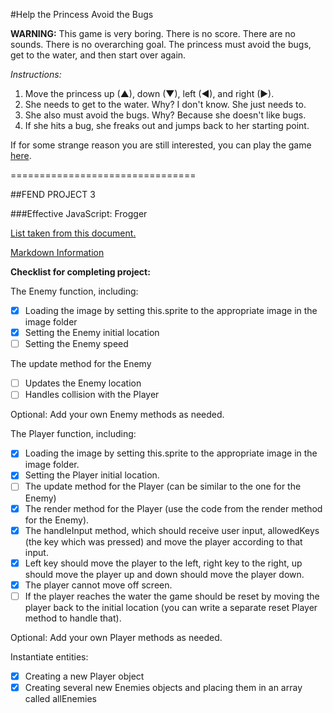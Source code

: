 #Help the Princess Avoid the Bugs

**WARNING:** This game is very boring. There is no score. There are no sounds. There is no overarching goal. The princess must avoid the bugs, get to the water, and then start over again.

_Instructions:_

1. Move the princess up (▲), down (▼), left (◄), and right (►).
2. She needs to get to the water. Why? I don't know. She just needs to.
3. She also must avoid the bugs. Why? Because she doesn't like bugs.
4. If she hits a bug, she freaks out and jumps back to her starting point.

If for some strange reason you are still interested, you can play the game [here](http://chavahj.github.io/frontend-nanodegree-arcade-game/).

================================

##FEND PROJECT 3

###Effective JavaScript: Frogger

[List taken from this document.](https://docs.google.com/document/d/1v01aScPjSWCCWQLIpFqvg3-vXLH2e8_SZQKC8jNO0Dc/pub)

[Markdown Information](https://guides.github.com/features/mastering-markdown/)

**Checklist for completing project:**

The Enemy function, including:
- [x] Loading the image by setting this.sprite to the appropriate image in the image folder
- [x] Setting the Enemy initial location
- [ ] Setting the Enemy speed

The update method for the Enemy
- [ ] Updates the Enemy location
- [ ] Handles collision with the Player

Optional: Add your own Enemy methods as needed.

The Player function, including:
- [x] Loading the image by setting this.sprite to the appropriate image in the image folder.
- [x] Setting the Player initial location.
- [ ] The update method for the Player (can be similar to the one for the Enemy)
- [x] The render method for the Player (use the code from the render method for the Enemy).
- [x] The handleInput method, which should receive user input, allowedKeys (the key which was pressed) and move the player according to that input.
- [x] Left key should move the player to the left, right key to the right, up should move the player up and down should move the player down.
- [x] The player cannot move off screen.
- [ ] If the player reaches the water the game should be reset by moving the player back to the initial location (you can write a separate reset Player method to handle that).

Optional: Add your own Player methods as needed.

Instantiate entities:
- [x] Creating a new Player object
- [x] Creating several new Enemies objects and placing them in an array called allEnemies
